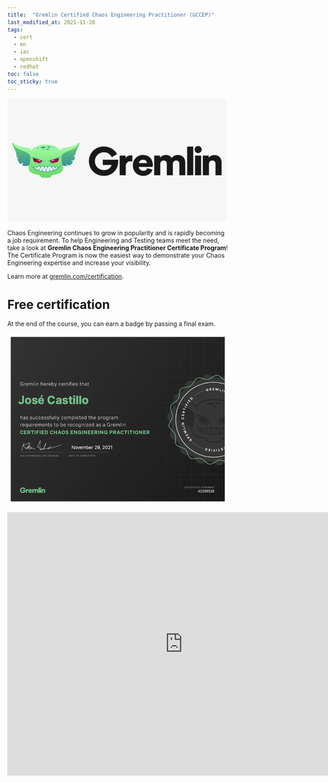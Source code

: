 ```yaml
---
title:  "Gremlin Certified Chaos Engineering Practitioner (GCCEP)"
last_modified_at: 2021-11-28
tags:
  - cert
  - en
  - iac
  - openshift
  - redhat
toc: false
toc_sticky: true
---
```


[![](/assets/images/posts/2021-11-28-gremlin-caos/1.png)](https://www.gremlin.com/)

Chaos Engineering continues to grow in popularity and is rapidly becoming a job requirement. To help Engineering and Testing teams meet the need, take a look at **Gremlin Chaos Engineering Practitioner Certificate Program**! The Certificate Program is now the easiest way to demonstrate your Chaos Engineering expertise and increase your visibility.

Learn more at [gremlin.com/certification](https://www.gremlin.com/certification/).

# Free certification

At the end of the course, you can earn a badge by passing a final exam.

![](/assets/images/posts/2021-11-28-gremlin-caos/2.png)

<iframe
  src="https://www.credential.net/embed/47846980-307e-4b0e-9bf6-043abbce2a7a"
  width="800"
  height="600"
  frameborder="0"
  allowfullscreen>
</iframe>